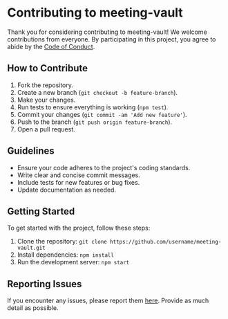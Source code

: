 # Contributing to meeting-vault

Thank you for considering contributing to meeting-vault! We welcome contributions from everyone. By participating in this project, you agree to abide by the [Code of Conduct](CODE_OF_CONDUCT.md).

## How to Contribute

1. Fork the repository.
2. Create a new branch (`git checkout -b feature-branch`).
3. Make your changes.
4. Run tests to ensure everything is working (`npm test`).
5. Commit your changes (`git commit -am 'Add new feature'`).
6. Push to the branch (`git push origin feature-branch`).
7. Open a pull request.

## Guidelines

- Ensure your code adheres to the project's coding standards.
- Write clear and concise commit messages.
- Include tests for new features or bug fixes.
- Update documentation as needed.

## Getting Started

To get started with the project, follow these steps:

1. Clone the repository: `git clone https://github.com/username/meeting-vault.git`
2. Install dependencies: `npm install`
3. Run the development server: `npm start`

## Reporting Issues

If you encounter any issues, please report them [here](https://github.com/whjelmar/meeting-vault/issues). Provide as much detail as possible.
